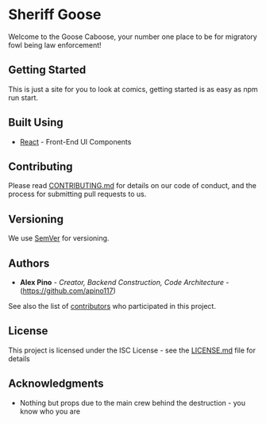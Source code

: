# Sheriff Goose

Welcome to the Goose Caboose, your number one place to be for migratory fowl being law enforcement!

## Getting Started

This is just a site for you to look at comics, getting started is as easy as npm run start. 

## Built Using

* [React](https://reactjs.org/) - Front-End UI Components

## Contributing

Please read [CONTRIBUTING.md](https://github.com/standard/standard/blob/master/CONTRIBUTING.md) for details on our code of conduct, and the process for submitting pull requests to us.

## Versioning

We use [SemVer](http://semver.org/) for versioning. 

## Authors

* **Alex Pino** - *Creator, Backend Construction, Code Architecture* - (https://github.com/apino117)

See also the list of [contributors](https://github.com/apino117/goose-comic/graphs/contributors) who participated in this project.

## License

This project is licensed under the ISC License - see the [LICENSE.md](https://opensource.org/licenses/ISC) file for details

## Acknowledgments

* Nothing but props due to the main crew behind the destruction - you know who you are
